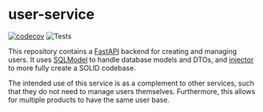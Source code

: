 # user-service

[![codecov](https://codecov.io/gh/Xaril/user-service/branch/main/graph/badge.svg?token=BNKIZX5CI7)](https://codecov.io/gh/Xaril/user-service)
![Tests](https://github.com/xaril/user-service/actions/workflows/test.yaml/badge.svg)

This repository contains a [FastAPI](https://fastapi.tiangolo.com/) backend for creating and managing users. It uses [SQLModel](https://sqlmodel.tiangolo.com/) to handle database models and DTOs, and [injector](https://pypi.org/project/injector/) to more fully create a SOLID codebase.

The intended use of this service is as a complement to other services, such that they do not need to manage users themselves. Furthermore, this allows for multiple products to have the same user base.
